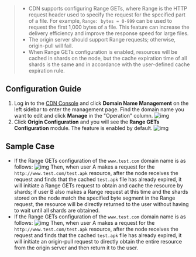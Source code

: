 > 
>- CDN supports configuring Range GETs, where Range is the HTTP request header used to specify the request for the specified part of a file. For example, `Range: bytes = 0-999` can be used to request the first 1,000 bytes of a file. This feature can increase the delivery efficiency and improve the response speed for large files.
>- The origin server should support Range requests; otherwise, origin-pull will fail.
>-  When Range GETs configuration is enabled, resources will be cached in shards on the node, but the cache expiration time of all shards is the same and in accordance with the user-defined cache expiration rule.

## Configuration Guide
1. Log in to the [CDN Console](https://console.cloud.tencent.com/cdn) and click **Domain Name Management** on the left sidebar to enter the management page. Find the domain name you want to edit and click **Manage** in the "Operation" column.
![img](https://main.qcloudimg.com/raw/550d0afcc410204314cbeb443644529a.png)
2. Click **Origin Configuration** and you will see the **Range GETs Configuration** module. The feature is enabled by default.
 ![img](https://main.qcloudimg.com/raw/d4a9d9fb15b14f1bef7b79f5c56c45c4.png)

## Sample Case
- If the Range GETs configuration of the `www.test.com` domain name is as follows:
![img](https://main.qcloudimg.com/raw/98a3484bd477caa749311c13bfc26984.png)
Then, when user A makes a request for the `http://www.test.com/test.apk` resource, after the node receives the request and finds that the cached `test.apk` file has already expired, it will initiate a Range GETs request to obtain and cache the resource by shards; if user B also makes a Range request at this time and the shards stored on the node match the specified byte segment in the Range request, the resource will be directly returned to the user without having to wait until all shards are obtained.
- If the Range GETs configuration of the `www.test.com` domain name is as follows:
![img](https://main.qcloudimg.com/raw/5b97ad9950896ef43f60e04f41db2f52.png)
  Then, when user A makes a request for the `http://www.test.com/test.apk` resource, after the node receives the request and finds that the cached `test.apk` file has already expired, it will initiate an origin-pull request to directly obtain the entire resource from the origin server and then return it to the user.
